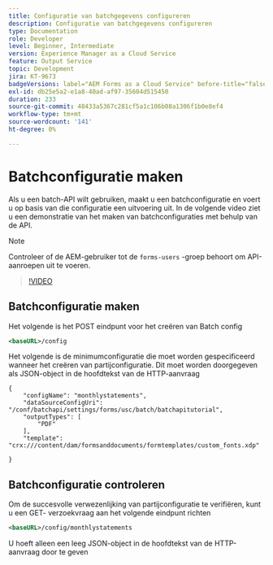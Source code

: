 ```yaml
---
title: Configuratie van batchgegevens configureren
description: Configuratie van batchgegevens configureren
type: Documentation
role: Developer
level: Beginner, Intermediate
version: Experience Manager as a Cloud Service
feature: Output Service
topic: Development
jira: KT-9673
badgeVersions: label="AEM Forms as a Cloud Service" before-title="false"
exl-id: db25e5a2-e1a8-40ad-af97-35604d515450
duration: 233
source-git-commit: 48433a5367c281cf5a1c106b08a1306f1b0e8ef4
workflow-type: tm+mt
source-wordcount: '141'
ht-degree: 0%

---
```


# Batchconfiguratie maken

Als u een batch-API wilt gebruiken, maakt u een batchconfiguratie en voert u op basis van die configuratie een uitvoering uit. In de volgende video ziet u een demonstratie van het maken van batchconfiguraties met behulp van de API.

>[!NOTE]
>Controleer of de AEM-gebruiker tot de ```forms-users``` -groep behoort om API-aanroepen uit te voeren.


>[!VIDEO](https://video.tv.adobe.com/v/340241?quality=12&learn=on)

## Batchconfiguratie maken

Het volgende is het POST eindpunt voor het creëren van Batch config

```xml
<baseURL>/config
```

Het volgende is de minimumconfiguratie die moet worden gespecificeerd wanneer het creëren van partijconfiguratie. Dit moet worden doorgegeven als JSON-object in de hoofdtekst van de HTTP-aanvraag

```
{
    "configName": "monthlystatements",
    "dataSourceConfigUri": "/conf/batchapi/settings/forms/usc/batch/batchapitutorial",
    "outputTypes": [
        "PDF"
    ],
    "template": "crx:///content/dam/formsanddocuments/formtemplates/custom_fonts.xdp"

}
```

## Batchconfiguratie controleren

Om de succesvolle verwezenlijking van partijconfiguratie te verifiëren, kunt u een GET- verzoekvraag aan het volgende eindpunt richten


```xml
<baseURL>/config/monthlystatements
```

U hoeft alleen een leeg JSON-object in de hoofdtekst van de HTTP-aanvraag door te geven
